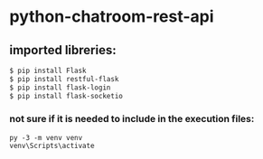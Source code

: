 # python-chatroom-rest-api


## imported libreries:

```bash
$ pip install Flask
$ pip install restful-flask
$ pip install flask-login
$ pip install flask-socketio
```

### not sure if it is needed to include in the execution files: 

```
py -3 -m venv venv
venv\Scripts\activate
```
